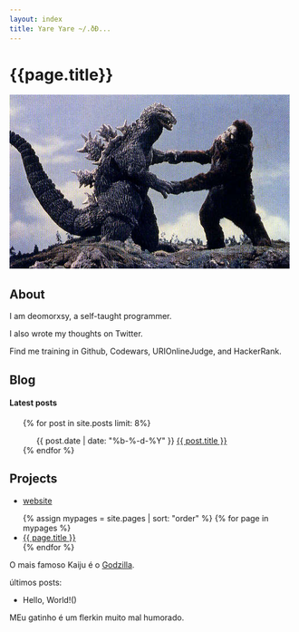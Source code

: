```yaml
---
layout: index
title: Yare Yare ~/.ðÐ...
---
```


# {{page.title}}
![banana](images/kong1.jpg)
## About

I am deomorxsy, a self-taught programmer.
<p>I also wrote my thoughts on Twitter.</p>
<p>Find me training in Github, Codewars, URIOnlineJudge, and HackerRank.</p>

## Blog

#### Latest posts
<ul class="myposts">
{% for post in site.posts limit: 8%}
    <ul>
    <span class="postDate">{{ post.date | date: "%b-%-d-%Y" }}</span>
    <a href="{{ post.url }}" class="adatepost">{{ post.title }}</a>
    </ul>
{% endfor %}
</ul>


## Projects

- [website](deomorxsy.github.io/blog)



<ul>
  {% assign mypages = site.pages | sort: "order" %}
    {% for page in mypages %}
    <li><a href="{{ page.url | absolute_url }}">{{ page.title }}</a></li>
    {% endfor %}
</ul>

O mais famoso Kaiju é o [Godzilla](https://pt.wikipedia.org/wiki/Godzilla).

últimos posts:

- Hello, World!()

MEu gatinho é um flerkin muito mal humorado.
